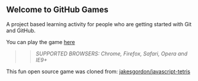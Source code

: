 ## Welcome to GitHub Games

A project based learning activity for people who are getting started with Git and GitHub.

You can play the game [here](https://holterj03.github.io/github-games/)

>> _*SUPPORTED BROWSERS*: Chrome, Firefox, Safari, Opera and IE9+_

This fun open source game was cloned from: [jakesgordon/javascript-tetris](https://github.com/jakesgordon/javascript-tetris)
